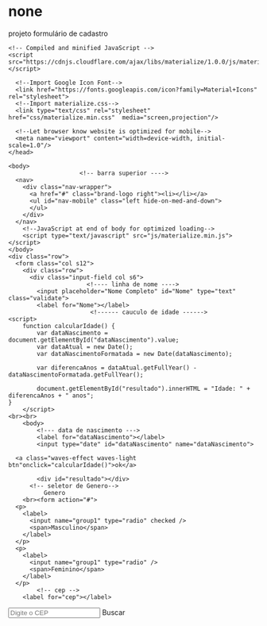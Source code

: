 # none
projeto formulário de cadastro
  <html>
    <head>
        <!-- Compiled and minified CSS -->
    <link rel="stylesheet" href="https://cdnjs.cloudflare.com/ajax/libs/materialize/1.0.0/css/materialize.min.css">

    <!-- Compiled and minified JavaScript -->
    <script src="https://cdnjs.cloudflare.com/ajax/libs/materialize/1.0.0/js/materialize.min.js"></script>
            
      <!--Import Google Icon Font-->
      <link href="https://fonts.googleapis.com/icon?family=Material+Icons" rel="stylesheet">
      <!--Import materialize.css-->
      <link type="text/css" rel="stylesheet" href="css/materialize.min.css"  media="screen,projection"/>

      <!--Let browser know website is optimized for mobile-->
      <meta name="viewport" content="width=device-width, initial-scale=1.0"/>
    </head>

    <body>
                        <!-- barra superior ---->
      <nav>
        <div class="nav-wrapper">
          <a href="#" class="brand-logo right"><li></li></a>
          <ul id="nav-mobile" class="left hide-on-med-and-down">
          </ul>
        </div>
      </nav>
		<!--JavaScript at end of body for optimized loading-->
		<script type="text/javascript" src="js/materialize.min.js"></script>
    </body>
    <div class="row">
      <form class="col s12">
        <div class="row">
          <div class="input-field col s6">
                          <!---- linha de nome ---->
            <input placeholder="Nome Completo" id="Nome" type="text" class="validate">
            <label for="Nome"></label>
                           <!------ cauculo de idade ------>
	<script> 
		function calcularIdade() {
			var dataNascimento = document.getElementById("dataNascimento").value;
			var dataAtual = new Date();
			var dataNascimentoFormatada = new Date(dataNascimento);
      
			var diferencaAnos = dataAtual.getFullYear() - dataNascimentoFormatada.getFullYear();
      
			document.getElementById("resultado").innerHTML = "Idade: " + diferencaAnos + " anos";
    }
		</script>
    <br><br>
		<body>
            <!--- data de nascimento --->
			<label for="dataNascimento"></label>
			<input type="date" id="dataNascimento" name="dataNascimento">
		
      <a class="waves-effect waves-light btn"onclick="calcularIdade()">ok</a>
  
			<div id="resultado"></div>
          <!-- seletor de Genero-->
		      Genero
		<br><form action="#">
      <p>
        <label>
          <input name="group1" type="radio" checked />
          <span>Masculino</span>
        </label>
      </p>
      <p>
        <label>
          <input name="group1" type="radio" />
          <span>Feminino</span>
        </label>
      </p>
            <!-- cep -->
		<label for="cep"></label>
  <input type="text" id="cep" placeholder="Digite o CEP">
  <a class="waves-effect waves-light btn"onclick="buscarEndereco()">Buscar</a>
  <p id="endereco"></p>
  <p id="logradouro"></p>
  <p id="bairro"></p>
  <p id="localidade"></p>
  <p id="uf"></p>
            <!-- Busca de cep  pelo viacep -->
  <script>
    function buscarEndereco() {
      var cep = document.getElementById("cep").value;
      var xhr = new XMLHttpRequest();
      
      xhr.open("GET", "https://viacep.com.br/ws/" + cep + "/json/", true);
      
      xhr.onreadystatechange = function() {
        if (xhr.readyState == 4 && xhr.status == 200) {
          var endereco = JSON.parse(xhr.responseText);
          
          if (endereco.erro) {
            document.getElementById("endereco").innerHTML = "CEP não encontrado.";
            document.getElementById("logradouro").innerHTML = "";
            document.getElementById("bairro").innerHTML = "";
            document.getElementById("localidade").innerHTML = "";
            document.getElementById("uf").innerHTML = "";
          } else {
            document.getElementById("endereco").innerHTML = "Endereço:";
            document.getElementById("logradouro").innerHTML = "Logradouro: " + endereco.logradouro;
            document.getElementById("bairro").innerHTML = "Bairro: " + endereco.bairro;
            document.getElementById("localidade").innerHTML = "Cidade: " + endereco.localidade;
            document.getElementById("uf").innerHTML = "UF: " + endereco.uf;
          }
        }
      };
      
      xhr.send();
    }
  </script>
		
	
	
	
  </html>
